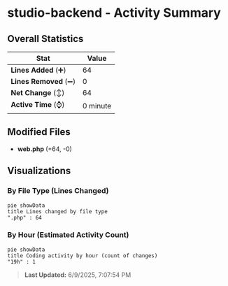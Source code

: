 # studio-backend - Activity Summary 

## Overall Statistics

| Stat                   | Value                                                             |
| ---------------------- | ----------------------------------------------------------------- |
| **Lines Added** (➕)   | 64                                          |
| **Lines Removed** (➖) | 0                                        |
| **Net Change** (↕)    | 64                |
| **Active Time** (⌚)   | 0 minute |


## Modified Files
- **web.php** (+64, -0)

## Visualizations

### By File Type (Lines Changed)

```mermaid
pie showData
title Lines changed by file type
".php" : 64
```

### By Hour (Estimated Activity Count)

```mermaid
pie showData
title Coding activity by hour (count of changes)
"19h" : 1
```


> **Last Updated:** 6/9/2025, 7:07:54 PM